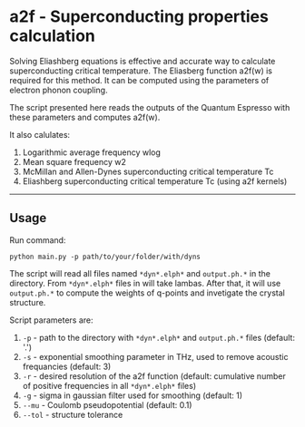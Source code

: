 # a2f - Superconducting properties calculation
Solving Eliashberg equations is effective and accurate way to calculate superconducting critical temperature. The Eliasberg function a2f(w) is required for this method. It can be computed using the parameters of electron phonon coupling. 

The script presented here reads the outputs of the Quantum Espresso with these parameters and computes a2f(w). 

It also calulates:
1. Logarithmic average frequency wlog
2. Mean square frequency w2
3. McMillan and Allen-Dynes superconducting critical temperature Tc
4. Eliashberg superconducting critical temperature Tc (using a2f kernels)
---
## Usage
Run command:
```
python main.py -p path/to/your/folder/with/dyns
```
The script will read all files named `*dyn*.elph*` and `output.ph.*` in the directory. From `*dyn*.elph*` files in will take lambas. After that, it will use `output.ph.*` to compute the weights of q-points and invetigate the crystal structure. 

Script parameters are:
1. `-p` - path to the directory with `*dyn*.elph*` and `output.ph.*` files (default: '.')
2. `-s` - exponential smoothing parameter in THz, used to remove acoustic frequancies (default: 3)
3. `-r` - desired resolution of the a2f function (default: cumulative number of positive frequencies in all `*dyn*.elph*` files)
4. `-g` - sigma in gaussian filter used for smoothing (default: 1)
5. `--mu` - Coulomb pseudopotential (default: 0.1)
6. `--tol` - structure tolerance
